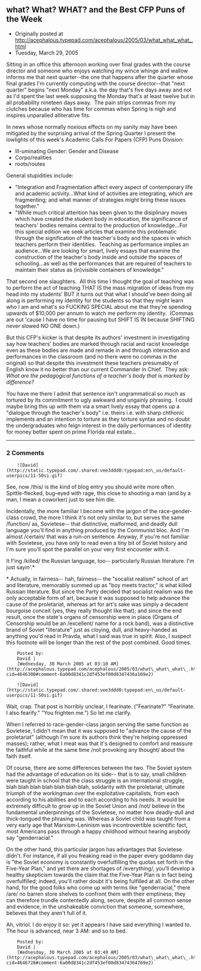 ## what?  What?  WHAT? and the Best CFP Puns of the Week

 * Originally posted at http://acephalous.typepad.com/acephalous/2005/03/what_what_what_.html
 * Tuesday, March 29, 2005



Sitting in an office this afternoon working over final grades with the course director and someone who enjoys watching my wince whinge and wallow informs me that next quarter--the one that happens after the quarter whose final grades I'm currently computing with the course director--that "next quarter" begins "next Monday" a.k.a. the day that's five days away and not as I'd spent the last week supposing the Monday that's at least twelve but in all probability nineteen days away.  The pain strips commas from my clutches because who has time for commas when Spring is nigh and inspires unparalled alliterative fits.

In news whose normally noxious effects on my sanity may have been mitigated by the surprising arrival of the Spring Quarter I present the lowlights of this week's Academic Calls For Papers (CFP) Puns Division:

*   Ill-uminating Gender: Gender and Disease
*   Corpo/realities
*   roots/routes

General stupidities include:

*   "Integration and Fragmentation affect every aspect of contemporary life and academic activity...What kind of activities are integrating, which are fragmenting; and what manner of strategies might bring these issues together."
*   "While much critical attention has been given to the disiplinary moves which have created the student body in education, the significance of teachers' bodies remains central to the production of knowledge...For this special edition we seek articles that examine this problematic through the signification of the teacher's body and the spaces in which teachers perform their identities.  Teaching as performance implies an audience...We are looking for smart, lively essays that examine the construction of the teacher's body inside and outside the spaces of schooling...as well as the performances that are required of teachers to maintain their status as (in)visible containers of knowledge."

That second one slaughters.  All this time I thought the goal of teaching was to perform the act of teaching THAT IS the mass migration of ideas from my head into my students' BUT it turns out that what I should've been doing all along is performing my identity for the students so that they might learn who I am and what's so FUCKING SPECIAL about me that they're spending upwards of $10,000 per annum to watch me perform my identity.  (Commas are out 'cause I have no time for pausing but SHIFT IS IN because SHIFTING never slowed NO ONE down.)

But this CFP's kicker is that despite its authors' investment in investigating say how teachers' bodies are marked through racial and racist knowledge even as these bodies are made and remade in and through interaction and performances in the classroom (and no there were no commas in the original) so that despite this investment these teachers presumably of English know it no better than our current Commander in Chief.  They ask:
_What are the pedagogical functions of a teacher's body that is marked by difference?_

You have me there I admit that sentence isn't ungrammatical so much as tortured by its commitment to ugly awkward and ungainly phrasing.  I could maybe bring this up with them via a smart lively essay that opens up a "dialogue through the teacher's body" i.e. theirs i.e. with sharp chthonic implements and an intention to torture as they torture syntax and no doubt the undergraduates who feign interest in the daily performances of identity for money better spent on prime Florida real estate...

		

* * *

### 2 Comments 

		

                
[]()

	

		![David](http://static.typepad.com/.shared:vee3ddd0:typepad:en\_us/default-userpics/11-50si.gif)
	

	

		

See, now /this/ is the kind of blog entry you should write more often. Spittle-flecked, bug-eyed with rage, this close to shooting a man (and by a man, I mean a coworker) just to see him die.

Incidentally, the more familiar I become with the jargon of the race-gender-class crowd, the more I think it's not only similar to, but serves the same /function/ as, Sovietese-- that distinctive, malformed, and deadly dull language you'll find in anything produced by the Communist bloc. And I'm almost /certain/ that was a run-on sentence. Anyway, if you're not familiar with Sovietese, you have only to read even a tiny bit of Soviet history and I'm sure you'll spot the parallel on your very first encounter with it.

It f'ing /killed/ the Russian language, too-- particularly Russian literature. I'm just sayin'.\*

\* Actually, in fairness-- hah, fairness-- the "socalist realism" school of art and literature, memorably summed up as "boy meets tractor," is what killed Russian literature. But since the Party decided that socialist realism was the only acceptable form of art, because it was supposed to help advance the cause of the proletariat, whereas art for art's sake was simply a decadent bourgoise conceit (yes, they really thought like that); and since the end result, once the state's organs of censorship were in place (Organs of Censorship would be an /excellent/ name for a rock band), was a distinctive brand of Soviet "literature" just as cloying, dull, and heavy-handed as anything you'd read in Pravda, what I said was true in spirit. Also, I suspect this footnote will be longer than the rest of the post combined. Good times.

	

		Posted by:
		David |
		[Wednesday, 30 March 2005 at 03:10 AM](http://acephalous.typepad.com/acephalous/2005/03/what\_what\_what\_.html?cid=4646300#comment-6a00d8341c2df453ef00d8347436a169e2)

[]()

	

		![David](http://static.typepad.com/.shared:vee3ddd0:typepad:en\_us/default-userpics/11-50si.gif)
	

	

		

Wait, crap. That post is horribly unclear, I fearinate. ("Fearinate?" "Fearinate. I also fearify." "You frighten me.") So let me clarify.

When I referred to race-gender-class jargon serving the same function as Sovietese, I didn't mean that it was supposed to "advance the cause of the proletariat" (although I'm sure its authors think they're helping oppressed masses); rather, what I meat was that it's designed to comfort and reassure the faithful while at the same time /not provoking any thought/ about the faith itself. 

Of course, there are some differences between the two. The Soviet system had the advantage of education on its side-- that is to say, small children were taught in school that the class struggle is an international struggle, blah blah blah blah blah blah blah, solidarity with the proletariat, ultimate triumph of the workingman over the exploitative capitalists, from each according to his abilities and to each according to his needs. It would be extremely difficult to grow up in the Soviet Union and /not/ believe in the fundamental underpinnings of the Sovietese, no matter how deadly-dull and thick-tongued the phrasing was. Whereas a Soviet child was taught from a very early age that Marxism-Leninism was incontrovertible scientific fact, most Americans pass through a happy childhood without hearing anybody say "genderracial."

On the other hand, this particular jargon has advantages that Sovietese didn't. For instance, if all you freaking read in the paper every goddamn day is "the Soviet economy is constantly overfulfilling the quotas set forth in the Five-Year Plan," and yet there are shortages of /everything/, you'll develop a healthy skepticism towards the claim that the Five-Year Plan is in fact being overfulfilled; indeed, you'll rather doubt it's being fulfilled at all. On the other hand, for the good folks who come up with terms like "genderracial," there /are/ no barren store shelves to confront them with their emptiness; they can therefore trundle contentedly along, secure, despite all common sense and evidence, in the unshakeable conviction that someone, somewhere, believes that they aren't full of it.

Ah, vitriol. I do enjoy it so: yet it appears I have said everything I wanted to. The hour is advanced, near 3 AM: and so to bed.

	

		Posted by:
		David |
		[Wednesday, 30 March 2005 at 03:49 AM](http://acephalous.typepad.com/acephalous/2005/03/what\_what\_what\_.html?cid=4646728#comment-6a00d8341c2df453ef00d83474364769e2)

		

        